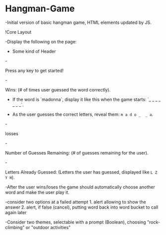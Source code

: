 # Hangman-Game
-Initial version of basic hangman game, HTML elements updated by JS.

!Core Layout

-Display the following on the page:

- Some kind of Header

-<div> Press any key to get started!

-<div> Wins: (# of times user guessed the word correctly).

   * <div> If the word is `madonna`, display it like this when the game starts: `_ _ _ _ _ _ _`.

   * As the user guesses the correct letters, reveal them: `m a d o _  _ a`.

 -<div> losses

-<div> Number of Guesses Remaining: (# of guesses remaining for the user).

-<div> Letters Already Guessed: (Letters the user has guessed, displayed like `L Z Y H`).

-After the user wins/loses the game should automatically choose another word and make the user play it.

-consider two options at a failed attempt
	1. alert allowing to show the answer
	2. alert, if false (cancel), putting word back into word bucket to call again later

-Consider two themes, selectable with a prompt (Boolean), choosing "rock-climbing" or "outdoor activities"
